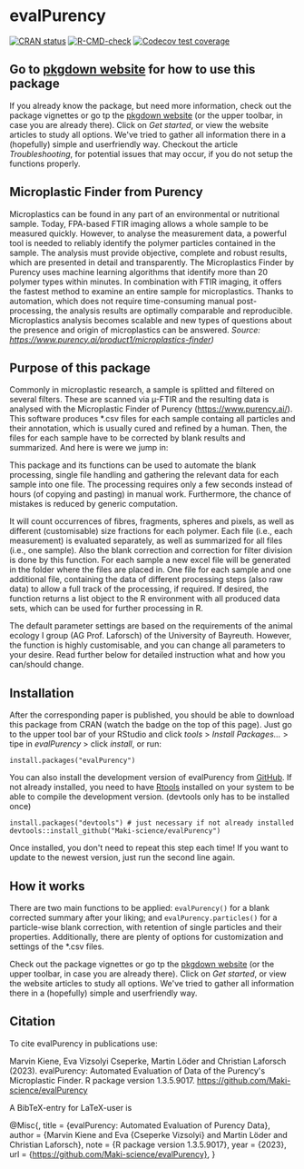 
# evalPurency

<!-- badges: start -->
[![CRAN status](https://www.r-pkg.org/badges/version/evalPurency)](https://CRAN.R-project.org/package=evalPurency)
[![R-CMD-check](https://github.com/Maki-science/evalPurency/actions/workflows/R-CMD-check.yaml/badge.svg)](https://github.com/Maki-science/evalPurency/actions/workflows/R-CMD-check.yaml)
[![Codecov test coverage](https://codecov.io/gh/Maki-science/evalPurency/branch/main/graph/badge.svg)](https://app.codecov.io/gh/Maki-science/evalPurency?branch=main)
<!-- badges: end -->

## Go to [pkgdown website](https://maki-science.github.io/evalPurency/) for how to use this package
If you already know the package, but need more information, check out the package vignettes or go tp the [pkgdown website](https://maki-science.github.io/evalPurency/) (or the upper toolbar, in case you are already there). Click on *Get started*, or view the website articles to study all options. We've tried to gather all information there in a (hopefully) simple and userfriendly way. Checkout the article *Troubleshooting*, for potential issues that may occur, if you do not setup the functions properly.


## Microplastic Finder from Purency
Microplastics can be found in any part of an environmental or nutritional sample. Today, FPA-based FTIR imaging allows a whole sample to be measured quickly. However, to analyse the measurement data, a powerful tool is needed to reliably identify the polymer particles contained in the sample. The analysis must provide objective, complete and robust results, which are presented in detail and transparently. The Microplastics Finder by Purency uses machine learning algorithms that identify more than 20 polymer types within minutes. In combination with FTIR imaging, it offers the fastest method to examine an entire sample for microplastics. Thanks to automation, which does not require time-consuming manual post-processing, the analysis results are optimally comparable and reproducible. Microplastics analysis becomes scalable and new types of questions about the presence and origin of microplastics can be answered. 
*Source: https://www.purency.ai/product1/microplastics-finder)*


## Purpose of this package
Commonly in microplastic research, a sample is splitted and filtered on several filters. These are scanned via µ-FTIR and the resulting data is analysed with the Microplastic Finder of Purency (https://www.purency.ai/). This software produces *.csv files for each sample containg all particles and their annotation, which is usually cured and refined by a human. Then, the files for each sample have to be corrected by blank results and summarized. And here is were we jump in: 

This package and its functions can be used to automate the blank processing, single file handling and gathering the relevant data for each sample into one file. The processing requires only a few seconds instead of hours (of copying and pasting) in manual work. Furthermore, the chance of mistakes is reduced by generic computation.

It will count occurrences of fibres, fragments, spheres and pixels, as well as different (customisable) size fractions for each polymer. Each file (i.e., each measurement) is evaluated separately, as well as summarized for all files (i.e., one sample). Also the blank correction and correction for filter division is done by this function. For each sample a new excel file will be generated in the folder where the files are placed in. One file for each sample and one additional file, containing the data of different processing steps (also raw data) to allow a full track of the processing, if required. If desired, the function returns a list object to the R environment with all produced data sets, which can be used for further processing in R.

The default parameter settings are based on the requirements of the animal ecology I group (AG Prof. Laforsch) of the University of Bayreuth. However, the function is highly customisable, and you can change all parameters to your desire. Read further below for detailed instruction what and how you can/should change.


## Installation
After the corresponding paper is published, you should be able to download this package from CRAN (watch the badge on the top of this page). Just go to the upper tool bar of your RStudio and click *tools* > *Install Packages...* > tipe in *evalPurency* > click *install*, or run:
```
install.packages("evalPurency")
```


You can also install the development version of evalPurency from [GitHub](https://github.com/). If not already installed, you need to have [Rtools](https://cran.r-project.org/bin/windows/Rtools/) installed on your system to be able to compile the development version.
(devtools only has to be installed once)

```
install.packages("devtools") # just necessary if not already installed
devtools::install_github("Maki-science/evalPurency")
```
Once installed, you don't need to repeat this step each time! 
If you want to update to the newest version, just run the second line again.


## How it works
There are two main functions to be applied: ```evalPurency()``` for a blank corrected summary after your liking; and ```evalPurency.particles()``` for a particle-wise blank correction, with retention of single particles and their properties. 
Additionally, there are plenty of options for customization and settings of the *.csv files. 

Check out the package vignettes or go tp the [pkgdown website](https://maki-science.github.io/evalPurency/) (or the upper toolbar, in case you are already there). Click on *Get started*, or view the website articles to study all options. We've tried to gather all information there in a (hopefully) simple and userfriendly way.


## Citation
To cite evalPurency in publications use:

Marvin Kiene, Eva Vizsolyi Cseperke, Martin Löder and Christian Laforsch (2023). evalPurency: Automated Evaluation of Data of the Purency's Microplastic Finder. R package version 1.3.5.9017.
https://github.com/Maki-science/evalPurency


A BibTeX-entry for LaTeX-user is

  @Misc{,
    title = {evalPurency: Automated Evaluation of Purency Data},
    author = {Marvin Kiene and Eva {Cseperke Vizsolyi} and Martin Löder and Christian Laforsch},
    note = {R package version 1.3.5.9017},
    year = {2023},
    url = {https://github.com/Maki-science/evalPurency},
  }

